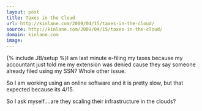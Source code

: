 ```yaml
---
layout: post
title: Taxes in the Cloud
url: http://kinlane.com/2009/04/15/taxes-in-the-cloud/
source: http://kinlane.com/2009/04/15/taxes-in-the-cloud/
domain: kinlane.com
image: 
---
```

{% include JB/setup %}I am last minute e-filing my taxes because my accountant just told me my extension was denied cause they say someone already filed using my SSN? Whole other issue.<p></p>
So I am working using an online software and it is pretty slow, but that expected because its 4/15.<p></p>
So I ask myself....are they scaling their infrastructure in the clouds?<p></p>
<input id="gwProxy" type="hidden" /><!--Session data--><input id="jsProxy" onclick="jsCall();" type="hidden" />
